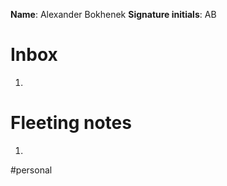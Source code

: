 **Name**: Alexander Bokhenek
**Signature initials**: AB

# Inbox
1.  

# Fleeting notes
1. 

#personal